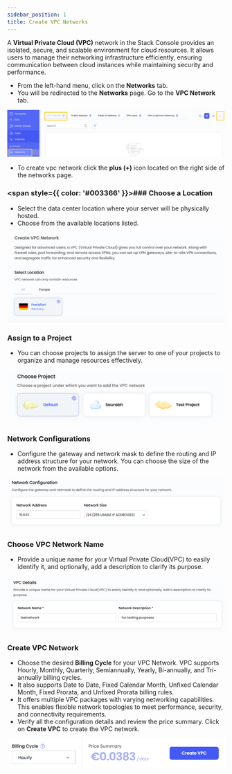 ```yaml
---
sidebar_position: 1
title: Create VPC Networks
---
```


A **Virtual Private Cloud (VPC)** network in the Stack Console provides an isolated, secure, and scalable environment for cloud resources. It allows users to manage their networking infrastructure efficiently, ensuring communication between cloud instances while maintaining security and performance.

- From the left-hand menu, click on the **Networks** tab.
- You will be redirected to the **Networks** page. Go to the **VPC Network** tab.

![alt text](images/vpc_networks_1.png)

- To create vpc network click the **plus (+)** icon located on the right side of the networks page.

### <span style={{ color: '#003366' }}>### Choose a Location</span>

- Select the data center location where your server will be physically hosted.
- Choose from the available locations listed.

![alt text](images/vpc_networks_2.png)

### Assign to a Project

- You can choose projects to assign the server to one of your projects to organize and manage resources effectively.

![alt text](images/vpc_networks_3.png)

### Network Configurations

- Configure the gateway and network mask to define the routing and IP address structure for your network. You can choose the size of the network from the available options.

![alt text](images/vpc_networks_4.png)


### Choose VPC Network Name

- Provide a unique name for your Virtual Private Cloud(VPC) to easily identify it, and optionally, add a description to clarify its purpose.

![alt text](images/vpc_networks_5.png)

### Create VPC Network

- Choose the desired **Billing Cycle** for your VPC Network. VPC supports Hourly, Monthly, Quarterly, Semiannually, Yearly, Bi-annually, and Tri-annually billing cycles. 
- It also supports Date to Date, Fixed Calendar Month, Unfixed Calendar Month, Fixed Prorata, and Unfixed Prorata billing rules.
- It offers multiple VPC packages with varying networking capabilities. This enables flexible network topologies to meet performance, security, and connectivity requirements.
- Verify all the configuration details and review the price summary. Click on **Create VPC** to create the VPC network.    

![alt text](images/vpc_networks_6.png)

